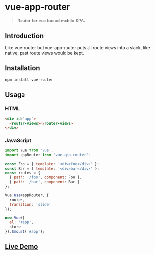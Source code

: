 # vue-app-router
> Router for vue based mobile SPA.

## Introduction
Like vue-router but vue-app-router puts all route views into a stack, like native, past route views would be kept.

## Installation
``` bash
npm install vue-router
```
## Usage
### HTML
``` html
<div id="app">
  <router-views></router-views>
</div>
```

### JavaScript
``` javascript
import Vue from 'vue';
import appRouter from 'vue-app-router';

const Foo = { template: '<div>foo</div>' };
const Bar = { template: '<div>bar</div>' };
const routes = {
  { path: '/foo', component: Foo },
  { path: '/bar', component: Bar }
};

Vue.use(appRouter, {
  routes,
  transition: 'slide'
});

new Vue({
  el: '#app',
  store
}).$mount('#app');
```

## [Live Demo](https://broltes.github.io/vue-sdk/)
